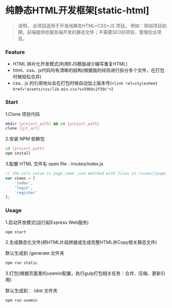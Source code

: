 # 纯静态HTML开发框架[static-html]

> 说明，
> 此项目适用于开发纯静态HTML+CSS+JS 项目。
> 例如：网站项目初期，前端提供给服务端开发的静态文件；不需要SEO的项目，管理后台项目。



### Feature

 - HTML 碎片化开发模式(利用EJS模版减少编写重复HTML)
 - html、css、js代码均有清晰的结构(根据我的经验进行拆分多个文件，在打包时候轻松合并)
 - css、js 的引用地址会在打包时候自动加上版本号(```<link rel=stylesheet href="assets/css/lib.min.css?v=59bbc2f39c">```)


### Start

1.Clone 项目代码
```sh
mkdir [project_path] && cd [project_path]
clone [git_url]
```

2.安装 NPM 依赖包
```sh
cd [project_path]
npm install
```

3.配置 HTML 文件名
open file : /routes/index.js
```js
// the cols value is page_name ,and matched with files in /views/[page_name.ejs]
var views = [
    'index',
    'login',
    'register'
];

```


### Usage

1.启动开发模式(运行起Express Web服务)
```sh
npm start
```
2.生成静态化文件(把HTML片段拼接成生成完整HTML并Copy相关静态文件)

默认生成到 /generate 文件夹
```sh
npm run static
```
3.打包(根据页面里的usemin配置，执行gulp打包相关任务：合并、压缩、更新引用)

默认生成到： /dist 文件夹
```sh
npm run usemin
```
